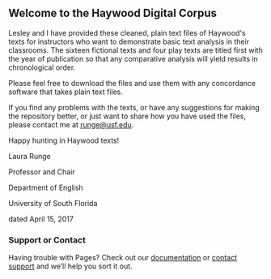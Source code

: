 ## Welcome to the Haywood Digital Corpus

Lesley and I have provided these cleaned, plain text files of Haywood's texts for instructors who want to demonstrate basic text analysis in their classrooms. The sixteen fictional texts and four play texts are titled first with the year of publication so that any comparative analysis will yield results in chronological order.

Please feel free to download the files and use them with any concordance software that takes plain text files.

If you find any problems with the texts, or have any suggestions for making the repository better, or just want to share how you have used the files, please contact me at runge@usf.edu.

Happy hunting in Haywood texts!

Laura Runge

Professor and Chair

Department of English

University of South Florida


dated April 15, 2017


### Support or Contact

Having trouble with Pages? Check out our [documentation](https://help.github.com/categories/github-pages-basics/) or [contact support](https://github.com/contact) and we’ll help you sort it out.
